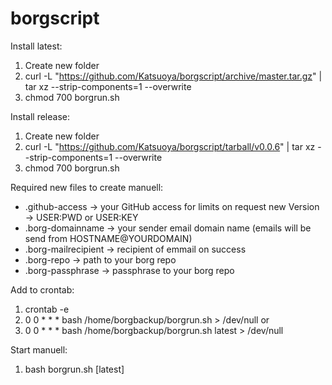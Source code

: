 # borgscript

Install latest:

1) Create new folder
2) curl -L "https://github.com/Katsuoya/borgscript/archive/master.tar.gz" | tar xz --strip-components=1 --overwrite
3) chmod 700 borgrun.sh


Install release:

1) Create new folder
2) curl -L "https://github.com/Katsuoya/borgscript/tarball/v0.0.6" | tar xz --strip-components=1 --overwrite
3) chmod 700 borgrun.sh


Required new files to create manuell:

- .github-access -> your GitHub access for limits on request new Version -> USER:PWD or USER:KEY
- .borg-domainname -> your sender email domain name (emails will be send from HOSTNAME@YOURDOMAIN)
- .borg-mailrecipient -> recipient of emmail on success
- .borg-repo -> path to your borg repo
- .borg-passphrase -> passphrase to your borg repo


Add to crontab:

1) crontab -e 
2) 0 0 * * * bash /home/borgbackup/borgrun.sh > /dev/null 
or 
2) 0 0 * * * bash /home/borgbackup/borgrun.sh latest > /dev/null 


Start manuell:

1) bash borgrun.sh [latest]
